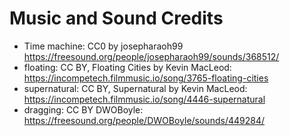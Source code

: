 # Music and Sound Credits 

- Time machine: CC0 by josepharaoh99 https://freesound.org/people/josepharaoh99/sounds/368512/
- floating: CC BY, Floating Cities by Kevin MacLeod: https://incompetech.filmmusic.io/song/3765-floating-cities
- supernatural: CC BY, Supernatural by Kevin MacLeod: https://incompetech.filmmusic.io/song/4446-supernatural
- dragging: CC BY DWOBoyle: https://freesound.org/people/DWOBoyle/sounds/449284/
